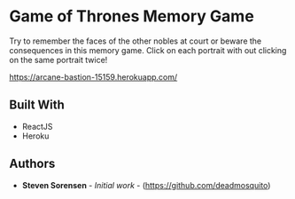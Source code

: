 # Game of Thrones Memory Game
Try to remember the faces of the other nobles at court or beware the consequences in this memory game.
Click on each portrait with out clicking on the same portrait twice!

https://arcane-bastion-15159.herokuapp.com/

## Built With

* ReactJS
* Heroku

## Authors

* **Steven Sorensen** - *Initial work* - (https://github.com/deadmosquito)
